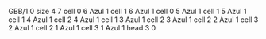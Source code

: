 <gs-board> GBB/1.0
size 4 7
cell 0 6 Azul 1 
cell 1 6 Azul 1 
cell 0 5 Azul 1 
cell 1 5 Azul 1 
cell 1 4 Azul 1 
cell 2 4 Azul 1 
cell 1 3 Azul 1 
cell 2 3 Azul 1 
cell 2 2 Azul 1 
cell 3 2 Azul 1 
cell 2 1 Azul 1 
cell 3 1 Azul 1 
head 3 0 </gs-board>
